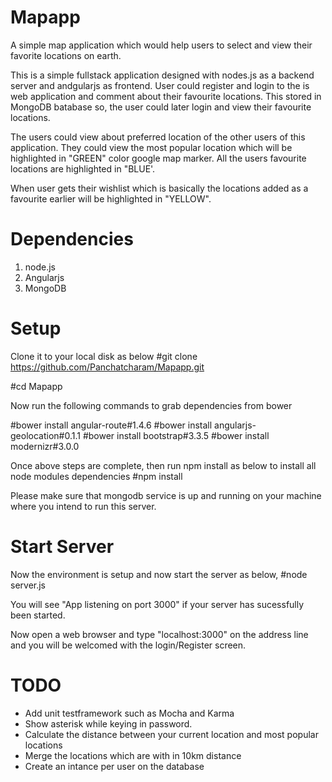 # Mapapp
A simple map application which would help users to select and view their favorite locations on earth.

This is a simple fullstack application designed with nodes.js as a backend server and andgularjs as frontend. User could register and login to the is web application and comment about their favourite locations. This stored in MongoDB batabase so, the user could later login and view their favourite locations.

The users could view about preferred location of the other users of this application. They could view the most popular location which will be highlighted in "GREEN" color google map marker. All the users favourite locations are highlighted in "BLUE'.

When user gets their wishlist which is basically the locations added as a favourite earlier will be highlighted in "YELLOW".

# Dependencies
1. node.js
2. Angularjs
3. MongoDB

# Setup
Clone it to your local disk as below
#git clone https://github.com/Panchatcharam/Mapapp.git

#cd Mapapp

Now run the following commands to grab dependencies from bower

#bower install angular-route#1.4.6
#bower install angularjs-geolocation#0.1.1
#bower install bootstrap#3.3.5
#bower install modernizr#3.0.0

Once above steps are complete, then run npm install as below to install all node modules dependencies
#npm install

Please make sure that mongodb service is up and running on your machine where you intend to run this server.

# Start Server
Now the environment is setup and now start the server as below,
#node server.js

You will see "App listening on port 3000" if your server has sucessfully been started.

Now open a web browser and type "localhost:3000" on the address line and you will be welcomed with the login/Register screen.


# TODO
* Add unit testframework such as Mocha and Karma
* Show asterisk while keying in password.
* Calculate the distance between your current location and most popular locations
* Merge the locations which are with in 10km distance
* Create an intance per user on the database
